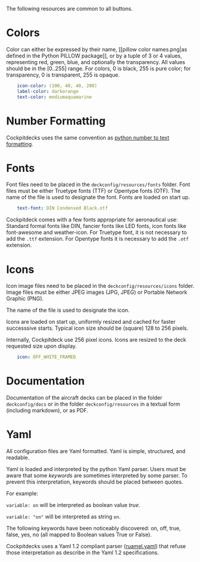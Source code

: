 The following resources are common to all buttons.

# Colors

Color can either be expressed by their name, [[pillow color names.png|as defined in the Python PILLOW package]], or by a tuple of 3 or 4 values, representing red, green, blue, and optionally the transparency.
All values should be in the [0..255] range. For colors, 0 is black, 255 is pure color; for transparency, 0 is transparent, 255 is opaque.

```yaml
    icon-color: (100, 40, 40, 200)
    label-color: darkorange
    text-color: mediumaquamarine
```

# Number Formatting

Cockpitdecks uses the same convention as [python number to text formatting](https://docs.python.org/3/library/string.html#format-examples).

# Fonts

Font files need to be placed in the `deckconfig/resources/fonts` folder.
Font files must be either Truetype fonts (TTF) or Opentype fonts (OTF).
The name of the file is used to designate the font.
Fonts are loaded on start up.

```yaml
	text-font: DIN Condensed Black.otf
```

Cockpitdeck comes with a few fonts appropriate for aeronautical use: Standard formal fonts like DIN, fancier fonts like LED fonts, icon fonts like font-awesome and weather-icon.
For Truetype font, it is not necessary to add the `.ttf` extension. For Opentype fonts it is necessary to add the `.otf` extension.

# Icons

Icon image files need to be placed in the `deckconfig/resources/icons` folder.
Image files must be either JPEG images (JPG, JPEG) or Portable Network Graphic (PNG).

The name of the file is used to designate the icon.

Icons are loaded on start up, uniformly resized and cached for faster successsive starts.
Typical icon size should be (square) 128 to 256 pixels.

Internally, Cockpitdeck use 256 pixel icons. Icons are resized to the deck requested size upon display.

```yaml
	icon: OFF_WHITE_FRAMED
```

# Documentation

Documentation of the aircraft decks can be placed in the folder `deckconfig/docs` or in the folder  `deckconfig/resources` in a textual form (including markdown), or as PDF.

# Yaml

All configuration files are Yaml formatted. Yaml is simple, structured, and readable.

Yaml is loaded and interpreted by the python Yaml parser. Users must be aware that some *keywords* are sometimes interpreted by some parser. To prevent this interpretation, keywords should be placed between quotes.

For example:

`variable: on`
will be interpreted as boolean value *true*.

`variable: "on"`
will be interpreted as string `on`.

The following keywords have been noticeably discovered:
on, off, true, false, yes, no (all mapped to Boolean values True or False).

Cockpitdecks uses a Yaml 1.2 compliant parser ([ruamel.yaml](https://sourceforge.net/projects/ruamel-yaml/)) that refuse those interpretation as describe in the Yaml 1.2 specifications.
